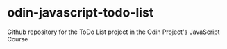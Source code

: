 # odin-javascript-todo-list
Github repository for the ToDo List project in the Odin Project's JavaScript Course
